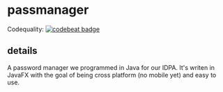 # passmanager

Codequality: [![codebeat badge](https://codebeat.co/badges/7d67b41b-5d20-4eaa-b534-12e3e74dbb97)](https://codebeat.co/projects/github-com-martyschaer-passmanager)


## details
A password manager we programmed in Java for our IDPA.
It's writen in JavaFX with the goal of being cross platform (no mobile yet) and easy to use.
